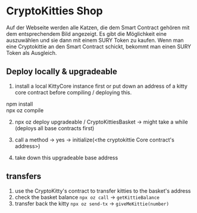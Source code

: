 # CryptoKitties Shop
Auf der Webseite werden alle Katzen, die dem Smart Contract gehören mit dem entsprechendem Bild angezeigt. Es gibt die Möglichkeit eine auszuwählen und sie dann mit einem SURY Token zu kaufen. Wenn man eine Cryptokittie an den Smart Contract schickt, bekommt man einen SURY Token als Ausgleich.

## Deploy locally & upgradeable

1. install a local KittyCore instance first or put down an address of a kitty core contract before compiling / deploying this.

npm install  
npx oz compile

2. npx oz deploy 
 upgradeable / CryptoKittiesBasket
    -> might take a while (deploys all base contracts first)

3. call a method -> yes -> initialize(<the cryptokittie Core contract's address>)

4. take down this upgradeable base address

## transfers

1. use the CryptoKitty's contract to transfer kitties to the basket's address
2. check the basket balance `npx oz call` -> `getKittieBalance`
3. transfer back the kitty `npx oz send-tx` -> `giveMeKittie(number)`
 
